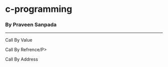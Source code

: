 <h1>c-programming</h1>
<h3>By Praveen Sanpada</h3>
<hr>
<p>Call By Value</P>
<p>Call By Refrence/P>
<p>Call By Address</P>

